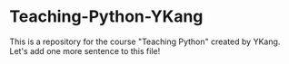 # Teaching-Python-YKang
This is a repository for the course "Teaching Python" created by YKang.
Let's add one more sentence to this file!
